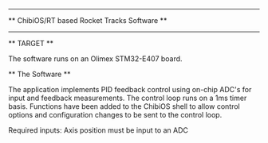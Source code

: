 *****************************************************************************
** ChibiOS/RT based Rocket Tracks Software                                 **
*****************************************************************************

** TARGET **

The software runs on an Olimex STM32-E407 board.

** The Software **

The application implements PID feedback control using on-chip ADC's for input
and feedback measurements. The control loop runs on a 1ms timer basis.
Functions have been added to the ChibiOS shell to allow control options and
configuration changes to be sent to the control loop.

Required inputs: Axis position must be input to an ADC

